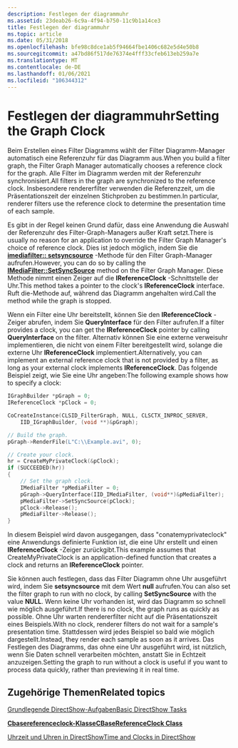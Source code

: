 ```yaml
---
description: Festlegen der diagrammuhr
ms.assetid: 23deab26-6c9a-4f94-b750-11c9b1a14ce3
title: Festlegen der diagrammuhr
ms.topic: article
ms.date: 05/31/2018
ms.openlocfilehash: bfe98c8dce1ab5f94664fbe1406c682e5d4e50b8
ms.sourcegitcommit: a47bd86f517de76374e4fff33cfeb613eb259a7e
ms.translationtype: MT
ms.contentlocale: de-DE
ms.lasthandoff: 01/06/2021
ms.locfileid: "106344312"
---
```

# <a name="setting-the-graph-clock"></a><span data-ttu-id="320e1-103">Festlegen der diagrammuhr</span><span class="sxs-lookup"><span data-stu-id="320e1-103">Setting the Graph Clock</span></span>

<span data-ttu-id="320e1-104">Beim Erstellen eines Filter Diagramms wählt der Filter Diagramm-Manager automatisch eine Referenzuhr für das Diagramm aus.</span><span class="sxs-lookup"><span data-stu-id="320e1-104">When you build a filter graph, the Filter Graph Manager automatically chooses a reference clock for the graph.</span></span> <span data-ttu-id="320e1-105">Alle Filter im Diagramm werden mit der Referenzuhr synchronisiert.</span><span class="sxs-lookup"><span data-stu-id="320e1-105">All filters in the graph are synchronized to the reference clock.</span></span> <span data-ttu-id="320e1-106">Insbesondere rendererfilter verwenden die Referenzzeit, um die Präsentationszeit der einzelnen Stichproben zu bestimmen.</span><span class="sxs-lookup"><span data-stu-id="320e1-106">In particular, renderer filters use the reference clock to determine the presentation time of each sample.</span></span>

<span data-ttu-id="320e1-107">Es gibt in der Regel keinen Grund dafür, dass eine Anwendung die Auswahl der Referenzuhr des Filter-Graph-Managers außer Kraft setzt.</span><span class="sxs-lookup"><span data-stu-id="320e1-107">There is usually no reason for an application to override the Filter Graph Manager's choice of reference clock.</span></span> <span data-ttu-id="320e1-108">Dies ist jedoch möglich, indem Sie die [**imediafilter:: setsyncsource**](/windows/desktop/api/Strmif/nf-strmif-imediafilter-setsyncsource) -Methode für den Filter Graph-Manager aufrufen.</span><span class="sxs-lookup"><span data-stu-id="320e1-108">However, you can do so by calling the [**IMediaFilter::SetSyncSource**](/windows/desktop/api/Strmif/nf-strmif-imediafilter-setsyncsource) method on the Filter Graph Manager.</span></span> <span data-ttu-id="320e1-109">Diese Methode nimmt einen Zeiger auf die **IReferenceClock** -Schnittstelle der Uhr.</span><span class="sxs-lookup"><span data-stu-id="320e1-109">This method takes a pointer to the clock's **IReferenceClock** interface.</span></span> <span data-ttu-id="320e1-110">Ruft die-Methode auf, während das Diagramm angehalten wird.</span><span class="sxs-lookup"><span data-stu-id="320e1-110">Call the method while the graph is stopped.</span></span>

<span data-ttu-id="320e1-111">Wenn ein Filter eine Uhr bereitstellt, können Sie den **IReferenceClock** -Zeiger abrufen, indem Sie **QueryInterface** für den Filter aufrufen.</span><span class="sxs-lookup"><span data-stu-id="320e1-111">If a filter provides a clock, you can get the **IReferenceClock** pointer by calling **QueryInterface** on the filter.</span></span> <span data-ttu-id="320e1-112">Alternativ können Sie eine externe verweisuhr implementieren, die nicht von einem Filter bereitgestellt wird, solange die externe Uhr **IReferenceClock** implementiert.</span><span class="sxs-lookup"><span data-stu-id="320e1-112">Alternatively, you can implement an external reference clock that is not provided by a filter, as long as your external clock implements **IReferenceClock**.</span></span> <span data-ttu-id="320e1-113">Das folgende Beispiel zeigt, wie Sie eine Uhr angeben:</span><span class="sxs-lookup"><span data-stu-id="320e1-113">The following example shows how to specify a clock:</span></span>


```C++
IGraphBuilder *pGraph = 0;
IReferenceClock *pClock = 0;

CoCreateInstance(CLSID_FilterGraph, NULL, CLSCTX_INPROC_SERVER, 
    IID_IGraphBuilder, (void **)&pGraph);

// Build the graph.
pGraph->RenderFile(L"C:\\Example.avi", 0);

// Create your clock.
hr = CreateMyPrivateClock(&pClock);
if (SUCCEEDED(hr))
{
    // Set the graph clock.
    IMediaFilter *pMediaFilter = 0;
    pGraph->QueryInterface(IID_IMediaFilter, (void**)&pMediaFilter);
    pMediaFilter->SetSyncSource(pClock);
    pClock->Release();
    pMediaFilter->Release();
}
```



<span data-ttu-id="320e1-114">In diesem Beispiel wird davon ausgegangen, dass "conatemyprivateclock" eine Anwendungs definierte Funktion ist, die eine Uhr erstellt und einen **IReferenceClock** -Zeiger zurückgibt.</span><span class="sxs-lookup"><span data-stu-id="320e1-114">This example assumes that CreateMyPrivateClock is an application-defined function that creates a clock and returns an **IReferenceClock** pointer.</span></span>

<span data-ttu-id="320e1-115">Sie können auch festlegen, dass das Filter Diagramm ohne Uhr ausgeführt wird, indem Sie **setsyncsource** mit dem Wert **null** aufrufen.</span><span class="sxs-lookup"><span data-stu-id="320e1-115">You can also set the filter graph to run with no clock, by calling **SetSyncSource** with the value **NULL**.</span></span> <span data-ttu-id="320e1-116">Wenn keine Uhr vorhanden ist, wird das Diagramm so schnell wie möglich ausgeführt.</span><span class="sxs-lookup"><span data-stu-id="320e1-116">If there is no clock, the graph runs as quickly as possible.</span></span> <span data-ttu-id="320e1-117">Ohne Uhr warten rendererfilter nicht auf die Präsentationszeit eines Beispiels.</span><span class="sxs-lookup"><span data-stu-id="320e1-117">With no clock, renderer filters do not wait for a sample's presentation time.</span></span> <span data-ttu-id="320e1-118">Stattdessen wird jedes Beispiel so bald wie möglich dargestellt.</span><span class="sxs-lookup"><span data-stu-id="320e1-118">Instead, they render each sample as soon as it arrives.</span></span> <span data-ttu-id="320e1-119">Das Festlegen des Diagramms, das ohne eine Uhr ausgeführt wird, ist nützlich, wenn Sie Daten schnell verarbeiten möchten, anstatt Sie in Echtzeit anzuzeigen.</span><span class="sxs-lookup"><span data-stu-id="320e1-119">Setting the graph to run without a clock is useful if you want to process data quickly, rather than previewing it in real time.</span></span>

## <a name="related-topics"></a><span data-ttu-id="320e1-120">Zugehörige Themen</span><span class="sxs-lookup"><span data-stu-id="320e1-120">Related topics</span></span>

<dl> <dt>

[<span data-ttu-id="320e1-121">Grundlegende DirectShow-Aufgaben</span><span class="sxs-lookup"><span data-stu-id="320e1-121">Basic DirectShow Tasks</span></span>](basic-directshow-tasks.md)
</dt> <dt>

[<span data-ttu-id="320e1-122">**Cbasereferenceclock-Klasse**</span><span class="sxs-lookup"><span data-stu-id="320e1-122">**CBaseReferenceClock Class**</span></span>](cbasereferenceclock.md)
</dt> <dt>

[<span data-ttu-id="320e1-123">Uhrzeit und Uhren in DirectShow</span><span class="sxs-lookup"><span data-stu-id="320e1-123">Time and Clocks in DirectShow</span></span>](time-and-clocks-in-directshow.md)
</dt> </dl>

 

 



